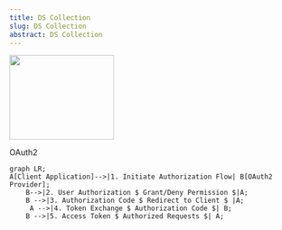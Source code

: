 ```yaml
---
title: DS Collection
slug: DS Collection
abstract: DS Collection
---
```


[<img src="https://img.youtube.com/vi/EEb6JP3NXBI/hqdefault.jpg" width="185" height="150"/>](https://www.youtube.com/embed/EEb6JP3NXBI)

OAuth2 

```mermaid
graph LR;
A[Client Application]-->|1. Initiate Authorization Flow| B[OAuth2 Provider];
    B-->|2. User Authorization $ Grant/Deny Permission $|A;
    B -->|3. Authorization Code $ Redirect to Client $ |A;
     A -->|4. Token Exchange $ Authorization Code $| B;
    B -->|5. Access Token $ Authorized Requests $| A;
```

